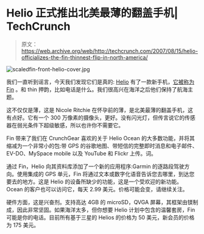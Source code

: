 # Helio 正式推出北美最薄的翻盖手机| TechCrunch

> 原文：<https://web.archive.org/web/http://techcrunch.com/2007/08/15/helio-officializes-the-fin-thinnest-flip-in-north-america/>

![scaledfin-front-helio-cover.jpg](img/4381b57d3ee81272a14160c730c147d5.png)

我们一直听到谣言，今天我们发现它们是真的: [Helio](https://web.archive.org/web/20151001045130/http://crunchgear.com/?s=helio) 有了一款新手机，[它被称为 Fin](https://web.archive.org/web/20151001045130/http://crunchgear.com/?s=helio+fin) 。和 thin 押韵，比如电话是什么。我们很高兴在海洋之后他们保持了航海主题。

这不仅仅是薄，这是 Nicole Ritchie 在怀孕前的薄，是北美最薄的翻盖手机，这有点好。它有一个 300 万像素的摄像头，更好。没有闪光灯，但传言说它的传感器在弱光条件下超级敏感，所以也许你不需要它。

Fin 带来了我们在 CrunchGear 喜欢的关于 Helio Ocean 的大多数功能，并将其缩减为一个非常小的包:带 GPS 的谷歌地图、带短信的完整即时消息和电子邮件、EV-DO、MySpace mobile 以及 YouTube 和 Flickr 上传。词。

通过 Fin，Helio 向其资料库添加了一个新的应用程序:Garmin 的逐路段驾驶方向。使用集成的 GPS 单元，Fin 将通过文本或数字化语音告诉您去哪里，到达您要去的地方。这是 Helio 的设备所缺少的功能，这是一个受欢迎的新功能。Ocean 的客户也可以访问它，每天 2.99 美元。价格可能会变，请继续关注。

硬件方面，这是兴奋剂。支持高达 4GB 的 microSD，QVGA 屏幕，其框架由镁制成，因此非常坚固。如果海洋太多，但你想要 Helio 计划中包含的温馨套房，Fin 可能是你的电话。目前所有基于三星的 Helios 的价格为 50 美元，新会员的价格为 175 美元。